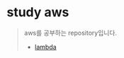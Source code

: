 # study aws

> aws를 공부하는 repository입니다.
> - [lambda](https://github.com/YuSangHuck/study_aws/lambda)
